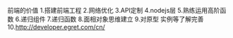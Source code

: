 前端的价值
 1.搭建前端工程
 2.网络优化
 3.API定制
 4.nodejs层
 5.熟练运用高阶函数
 6.递归组件
 7.递归函数
 8.面相对象思维建立
 9.对原型 实例等了解完善
 10.http://developer.egret.com/cn/
